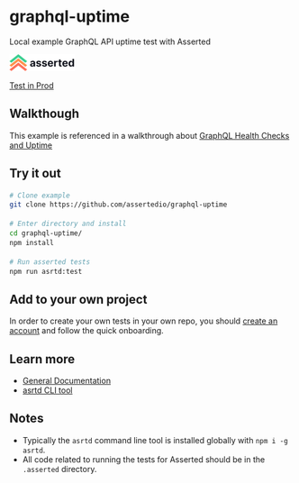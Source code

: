 # graphql-uptime
Local example GraphQL API uptime test with Asserted

![asserted.io](https://raw.githubusercontent.com/assertedio/graphql-uptime/master/images/logo.png)

[Test in Prod](https://asserted.io)

## Walkthough

This example is referenced in a walkthrough about [GraphQL Health Checks and Uptime](https://asserted.io/posts/graphql-health-check-uptime)

## Try it out

```bash
# Clone example
git clone https://github.com/assertedio/graphql-uptime

# Enter directory and install
cd graphql-uptime/
npm install

# Run asserted tests
npm run asrtd:test
```

## Add to your own project
In order to create your own tests in your own repo, you should [create an account](https://app.asserted.io) and follow the quick onboarding.

## Learn more
- [General Documentation](https://docs.asserted.io)
- [asrtd CLI tool](https://github.com/assertedio/asrtd)

## Notes

- Typically the `asrtd` command line tool is installed globally with `npm i -g asrtd`.
- All code related to running the tests for Asserted should be in the `.asserted` directory. 
